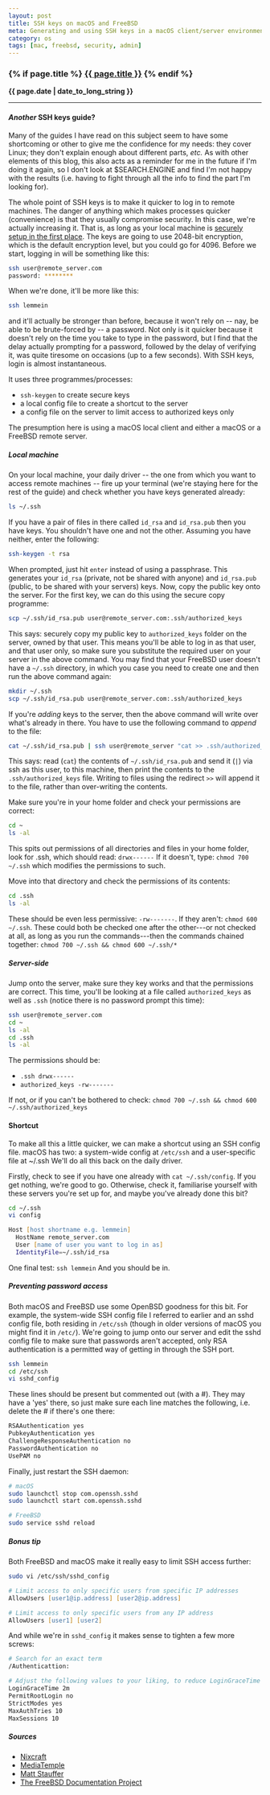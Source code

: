 ```yaml
---
layout: post
title: SSH keys on macOS and FreeBSD
meta: Generating and using SSH keys in a macOS client/server environment for fast and secure login.
category: os
tags: [mac, freebsd, security, admin]
---
```

<h3 class="page.title">
  {% if page.title %}
    <a href="{{ site.baseurl }}{{ page.url }}">{{ page.title }}</a>
  {% endif %}
</h3>

**{{ page.date | date_to_long_string }}**

___
#### *Another* SSH keys guide?
Many of the guides I have read on this subject seem to have some shortcoming or other to give me the confidence for my needs: they cover Linux; they don't explain enough about different parts, *etc.*
As with other elements of this blog, this also acts as a reminder for me in the future if I'm doing it again, so I don't look at $SEARCH.ENGINE and find I'm not happy with the results (i.e. having to fight through all the info to find the part I'm looking for).

The whole point of SSH keys is to make it quicker to log in to remote machines.
The danger of anything which makes processes quicker (convenience) is that they usually compromise security.
In this case, we're actually increasing it.
That is, as long as your local machine is [securely setup in the first place](https://github.com/drduh/macOS-Security-and-Privacy-Guide).
The keys are going to use 2048-bit encryption, which is the default encryption level, but you could go for 4096.
Before we start, logging in will be something like this:

```zsh
ssh user@remote_server.com
password: ********
```
When we're done, it'll be more like this:
```zsh
ssh lemmein
```
and it'll actually be stronger than before, because it won't rely on -- nay, be able to be brute-forced by -- a password.
Not only is it quicker because it doesn't rely on the time you take to type in the password, but I find that the delay actually prompting for a password, followed by the delay of verifying it, was quite tiresome on occasions (up to a few seconds).
With SSH keys, login is almost instantaneous.

It uses three programmes/processes:
* `ssh-keygen` to create secure keys
* a local config file to create a shortcut to the server
* a config file on the server to limit access to authorized keys only

The presumption here is using a macOS local client and either a macOS or a FreeBSD remote server.

##### Local machine
On your local machine, your daily driver -- the one from which you want to access remote machines -- fire up your terminal (we're staying here for the rest of the guide) and check whether you have keys generated already:

```zsh
ls ~/.ssh
```
If you have a pair of files in there called `id_rsa` and `id_rsa.pub` then you have keys.
You shouldn't have one and not the other.
Assuming you have neither, enter the following:

```zsh
ssh-keygen -t rsa
```
When prompted, just hit `enter` instead of using a passphrase.
This generates your `id_rsa` (private, not be shared with anyone) and `id_rsa.pub` (public, to be shared with your servers) keys.
Now, copy the public key onto the server.
For the first key, we can do this using the secure copy programme:

```zsh
scp ~/.ssh/id_rsa.pub user@remote_server.com:.ssh/authorized_keys
```
This says: securely copy my public key to `authorized_keys` folder on the server, owned by that user.
This means you'll be able to log in as that user, and that user only, so make sure you substitute the required user on your server in the above command.
You may find that your FreeBSD user doesn't have a `~/.ssh` directory, in which you case you need to create one and then run the above command again:

```zsh
mkdir ~/.ssh
scp ~/.ssh/id_rsa.pub user@remote_server.com:.ssh/authorized_keys
```
If you're *adding* keys to the server, then the above command will write over what's already in there.
You have to use the following command to *append* to the file:

```zsh
cat ~/.ssh/id_rsa.pub | ssh user@remote_server "cat >> .ssh/authorized_keys"
```
This says: read (`cat`) the contents of `~/.ssh/id_rsa.pub` and send it (`|`) via ssh as this user, to this machine, then print the contents to the `.ssh/authorized_keys` file.
Writing to files using the redirect `>>` will append it to the file, rather than over-writing the contents.

Make sure you're in your home folder and check your permissions are correct:

```zsh
cd ~
ls -al
```
This spits out permissions of all directories and files in your home folder, look for .ssh, which should read: `drwx------`
If it doesn't, type: `chmod 700 ~/.ssh` which modifies the permissions to such.

Move into that directory and check the permissions of its contents:

```zsh
cd .ssh
ls -al
```
These should be even less permissive: `-rw-------`.
If they aren't: `chmod 600 ~/.ssh`.
These could both be checked one after the other---or not checked at all, as long as you run the commands---then the commands chained together: `chmod 700 ~/.ssh && chmod 600 ~/.ssh/*`

##### Server-side
Jump onto the server, make sure they key works and that the permissions are correct.
This time, you'll be looking at a file called `authorized_keys` as well as `.ssh` (notice there is no password prompt this time):

```zsh
ssh user@remote_server.com
cd ~
ls -al
cd .ssh
ls -al
```
The permissions should be:
* `.ssh drwx------`
* `authorized_keys -rw-------`

If not, or if you can't be bothered to check: `chmod 700 ~/.ssh && chmod 600 ~/.ssh/authorized_keys`

#### Shortcut
To make all this a little quicker, we can make a shortcut using an SSH config file.
macOS has two: a system-wide config at `/etc/ssh` and a user-specific file at ~/.ssh
We'll do all this back on the daily driver.

Firstly, check to see if you have one already with `cat ~/.ssh/config`.
If you get nothing, we're good to go.
Otherwise, check it, familiarise yourself with these servers you're set up for, and maybe you've already done this bit?

```zsh
cd ~/.ssh
vi config

Host [host shortname e.g. lemmein]
  HostName remote_server.com
  User [name of user you want to log in as]
  IdentityFile=~/.ssh/id_rsa
```

One final test: `ssh lemmein`
And you should be in.

##### Preventing password access
Both macOS and FreeBSD use some OpenBSD goodness for this bit.
For example, the system-wide SSH config file I referred to earlier and an sshd config file, both residing in `/etc/ssh` (though in older versions of macOS you might find it in `/etc/`).
We're going to jump onto our server and edit the sshd config file to make sure that passwords aren't accepted, only RSA authentication is a permitted way of getting in through the SSH port.

```zsh
ssh lemmein
cd /etc/ssh
vi sshd_config
```
These lines should be present but commented out (with a #).
They may have a 'yes' there, so just make sure each line matches the following, i.e. delete the # if there's one there:

```zsh
RSAAuthentication yes
PubkeyAuthentication yes
ChallengeResponseAuthentication no
PasswordAuthentication no
UsePAM no
```
Finally, just restart the SSH daemon:
```zsh
# macOS
sudo launchctl stop com.openssh.sshd
sudo launchctl start com.openssh.sshd

# FreeBSD
sudo service sshd reload
```

##### Bonus tip
Both FreeBSD and macOS make it really easy to limit SSH access further:

```zsh
sudo vi /etc/ssh/sshd_config

# Limit access to only specific users from specific IP addresses
AllowUsers [user1@ip.address] [user2@ip.address]

# Limit access to only specific users from any IP address
AllowUsers [user1] [user2]
```

And while we're in `sshd_config` it makes sense to tighten a few more screws:

```zsh
# Search for an exact term
/Authenticattion:

# Adjust the following values to your liking, to reduce LoginGraceTime below 1m just use numbers for seconds (e.g. 10 is 10 seconds)
LoginGraceTime 2m
PermitRootLogin no
StrictModes yes
MaxAuthTries 10
MaxSessions 10
```

##### Sources
* [Nixcraft](https://www.cyberciti.biz/faq/create-ssh-config-file-on-linux-unix/)
* [MediaTemple](https://mediatemple.net/community/products/dv/204644740/using-ssh-keys-on-your-server)
* [Matt Stauffer](https://mattstauffer.co/blog/setting-up-a-new-os-x-development-machine-part-3-dotfiles-rc-files-and-ssh-config#ssh)
* [The FreeBSD Documentation Project](https://www.freebsd.org/doc/en/books/handbook/openssh.html)
